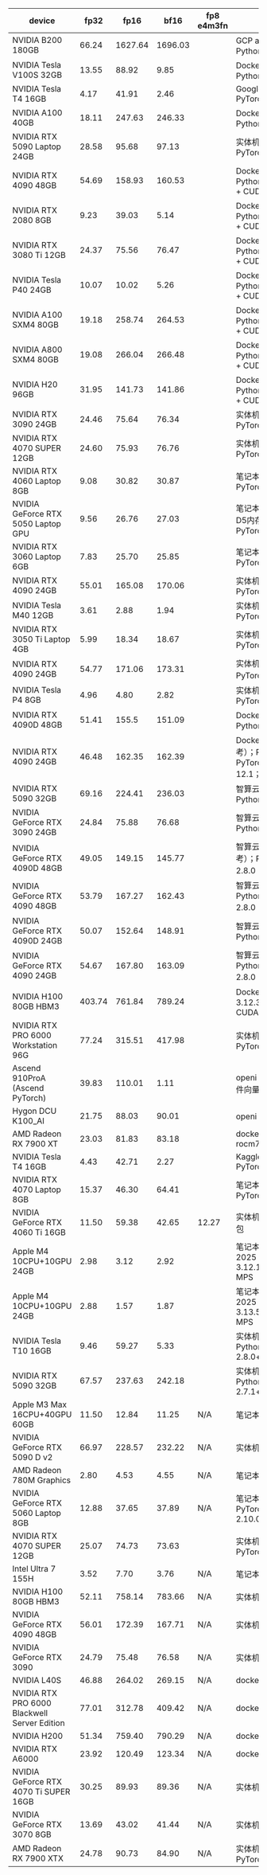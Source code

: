 | device                              | fp32   | fp16    | bf16    | fp8 e4m3fn | note                                                                                     | contributor                                         |
| ----------------------------------- | ------ | ------- | ------- | ---------- | ---------------------------------------------------------------------------------------- | --------------------------------------------------- |
| NVIDIA B200 180GB                   | 66.24  | 1627.64 | 1696.03 |            | GCP a4-highgpu-8g 实例；Python 3.12 + PyTorch 2.8.0                                      | [zzc0208](https://github.com/zzc0208)               |
| NVIDIA Tesla V100S 32GB             | 13.55  | 88.92   | 9.85    |            | Docker 容器云（参考）；Python 3.10 + PyTorch 2.2.0                                       | [zzc0208](https://github.com/zzc0208)               |
| NVIDIA Tesla T4 16GB                | 4.17   | 41.91   | 2.46    |            | Google Colab; Python 3.12 + PyTorch 2.8.0                                                | [zzc0208](https://github.com/zzc0208)               |
| NVIDIA A100 40GB                    | 18.11  | 247.63  | 246.33  |            | Docker 容器云（参考）；Python 3.10 + PyTorch 2.2.0                                       | [zzc0208](https://github.com/zzc0208)               |
| NVIDIA RTX 5090 Laptop 24GB         | 28.58  | 95.68   | 97.13   |            | 实体机；Python 3.10 + PyTorch 2.8.0                                                      | [Charming](https://github.com/aiguoliuguo)          |
| NVIDIA RTX 4090 48GB                | 54.69  | 158.93  | 160.53  |            | Docker 容器云（参考）；Python 3.10 + PyTorch 2.8.0 + CUDA 12.8                           | [Charming](https://github.com/aiguoliuguo)          |
| NVIDIA RTX 2080 8GB                 | 9.23   | 39.03   | 5.14    |            | Docker 容器云（参考）；Python 3.10 + PyTorch 2.8.0 + CUDA 12.8                           | [Charming](https://github.com/aiguoliuguo)          |
| NVIDIA RTX 3080 Ti 12GB             | 24.37  | 75.56   | 76.47   |            | Docker 容器云（参考）；Python 3.10 + PyTorch 2.8.0 + CUDA 12.8                           | [Charming](https://github.com/aiguoliuguo)          |
| NVIDIA Tesla P40 24GB               | 10.07  | 10.02   | 5.26    |            | Docker 容器云（参考）；Python 3.10 + PyTorch 2.8.0 + CUDA 12.8                           | [Charming](https://github.com/aiguoliuguo)          |
| NVIDIA A100 SXM4 80GB               | 19.18  | 258.74  | 264.53  |            | Docker 容器云（参考）；Python 3.10 + PyTorch 2.8.0 + CUDA 12.8                           | [Charming](https://github.com/aiguoliuguo)          |
| NVIDIA A800 SXM4 80GB               | 19.08  | 266.04  | 266.48  |            | Docker 容器云（参考）；Python 3.10 + PyTorch 2.8.0 + CUDA 12.8                           | [Charming](https://github.com/aiguoliuguo)          |
| NVIDIA H20 96GB                     | 31.95  | 141.73  | 141.86  |            | Docker 容器云（参考）；Python 3.10 + PyTorch 2.8.0 + CUDA 12.8                           | [Charming](https://github.com/aiguoliuguo)          |
| NVIDIA RTX 3090 24GB                | 24.46  | 75.64   | 76.34   |            | 实体机；Python 3.13 + PyTorch 2.6.0                                                      | [zzc0208](https://github.com/zzc0208)               |
| NVIDIA RTX 4070 SUPER 12GB          | 24.60  | 75.93   | 76.76   |            | 实体机；Python 3.10 + PyTorch 2.5.1                                                      | [zzc0208](https://github.com/zzc0208)               |
| NVIDIA RTX 4060 Laptop 8GB          | 9.08   | 30.82   | 30.87   |            | 笔记本；Python 3.12 + PyTorch 2.6.0                                                      | [KAl(SO₄)₂·12H₂O](https://github.com/CN17161)       |
| NVIDIA GeForce RTX 5050 Laptop GPU  | 9.56   | 26.76   | 27.03   |            | 笔记本；i7-13650HX；16G D5内存；Python 3.11.13 + PyTorch 2.8.0+cu128                      | [VanillaNahida](https://github.com/VanillaNahida)  |
| NVIDIA RTX 3060 Laptop 6GB          | 7.83   | 25.70   | 25.85   |            | 笔记本；Python 3.10 + PyTorch 2.5.1                                                      | [turning point](https://github.com/colstone)        |
| NVIDIA RTX 4090 24GB                | 55.01  | 165.08  | 170.06  |            | 实体机；Python 3.10 + PyTorch 2.4.0                                                      | [Charming](https://github.com/aiguoliuguo)          |
| NVIDIA Tesla M40 12GB               | 3.61   | 2.88    | 1.94    |            | 实体机；Python 3.12 + PyTorch 2.6.0                                                      | [barryblueice](https://github.com/barryblueice)     |
| NVIDIA RTX 3050 Ti Laptop 4GB       | 5.99   | 18.34   | 18.67   |            | 实体机；Python 3.10 + PyTorch 2.6.0                                                      | [barryblueice](https://github.com/barryblueice)     |
| NVIDIA RTX 4090 24GB                | 54.77  | 171.06  | 173.31  |            | 实体机；Python 3.10 + PyTorch 2.4.1；Arch Linux                                          | [sd0ric4](https://github.com/sd0ric4)               |
| NVIDIA Tesla P4 8GB                 | 4.96   | 4.80    | 2.82    |            | 实体机；Python 3.12 + PyTorch 2.2.2                                                      | [kaiserKOA](https://github.com/kaiserKOA)           |
| NVIDIA RTX 4090D 48GB               | 51.41  | 155.5   | 151.09  |            | Docker 容器云（参考）；Python 3.10 + PyTorch 2.6.0                                       | [turning point](https://github.com/colstone)        |
| NVIDIA RTX 4090 24GB                | 46.48  | 162.35  | 162.39  |            | Docker 容器云（优云智算，参考）；Python 3.10.14 + PyTorch 2.4.0 + CUDA 12.1；显存 23.6GB | [HuanLin](https://github.com/HuanLinOTO)            |
| NVIDIA RTX 5090 32GB                | 69.16  | 224.41  | 236.03  |            | 智算云扉 5090 实例（参考）；Python 3.10 + PyTorch 2.8.0                                  | [HuanLin](https://github.com/HuanLinOTO)            |
| NVIDIA GeForce RTX 3090 24GB        | 24.84  | 75.88   | 76.68   |            | 智算云扉 3090 实例（参考）；Python 3.10 + PyTorch 2.8.0                                  | [a-cold-bird](https://github.com/a-cold-bird)       |
| NVIDIA GeForce RTX 4090D 48GB       | 49.05  | 149.15  | 145.77  |            | 智算云扉 4090D 实例（参考）；Python 3.10 + PyTorch 2.8.0；DDR5 显存                      | [a-cold-bird](https://github.com/a-cold-bird)       |
| NVIDIA GeForce RTX 4090 48GB        | 53.79  | 167.27  | 162.43  |            | 智算云扉 4090 实例（参考）；Python 3.10 + PyTorch 2.8.0；DDR5 显存                       | [a-cold-bird](https://github.com/a-cold-bird)       |
| NVIDIA GeForce RTX 4090D 24GB       | 50.07  | 152.64  | 148.91  |            | 智算云扉 4090 实例（参考）；Python 3.10 + PyTorch 2.8.0                                  | [a-cold-bird](https://github.com/a-cold-bird)       |
| NVIDIA GeForce RTX 4090 24GB        | 54.67  | 167.80  | 163.09  |            | 智算云扉 4090 实例（参考）；Python 3.10 + PyTorch 2.8.0；DDR5 显存                       | [a-cold-bird](https://github.com/a-cold-bird)       |
| NVIDIA H100 80GB HBM3               | 403.74 | 761.84  | 789.24  |            | Docker 容器云；Python 3.12.3 + PyTorch 2.8.0 + CUDA 12.6                                 | [HaxxorCialtion](https://github.com/HaxxorCialtion) |
| NVIDIA RTX PRO 6000 Workstation 96G | 77.24  | 315.51  | 417.98  |            | 实体机；Python 3.13 + PyTorch 2.8.0                                                      | [AlfreSama](https://github.com/AlfreScarlet)        |
| Ascend 910ProA (Ascend PyTorch)     | 39.83  | 110.01  | 1.11    |            | openi； 仅供参考，910 有硬件向量缓存，基准测试不准                                       | [HuanLinOTO](https://github.com/HuanLinOTO)         |
| Hygon DCU K100_AI                   | 21.75  | 88.03   | 90.01   |            | openi；py31016，torch241                                                                 | [HuanLinOTO](https://github.com/HuanLinOTO)         |
| AMD Radeon RX 7900 XT               | 23.03  | 81.83   | 83.18   |            | docker; py312+torch280 rocm700(git64359f59)                                              | [cp-yu](https://github.com/cp-yu)                   |
| NVIDIA Tesla T4 16GB                | 4.43   | 42.71   | 2.27    |            | Kaggle; Python 3.11.13 + PyTorch 2.6.0 + CUDA 12.4                                       | [sxjeru](https://github.com/sxjeru)                 |
| NVIDIA RTX 4070 Laptop 8GB          | 15.37  | 46.30   | 64.41   |            | 笔记本; Python 3.12.6 + PyTorch 2.8.0 + CUDA 12.6                                        | [sxjeru](https://github.com/sxjeru)                 |
| NVIDIA GeForce RTX 4060 Ti 16GB | 11.50 | 59.38 | 42.65 | 12.27 | 实体机；测自 SVCFusion 整合包 | [HuanLinOTO](https://github.com/HuanLinOTO) |
| Apple M4 10CPU+10GPU 24GB | 2.98 | 3.12 | 2.92 |  | 笔记本；MacBook Air 15.3' 2025 24+512 ; Python 3.12.11 + PyTorch 2.8.0 + MPS | [zzc0208](https://github.com/zzc0208) |
| Apple M4 10CPU+10GPU 24GB | 2.88 | 1.57 | 1.87 |  | 笔记本；MacBook Air 13.2' 2025 24+512 ; Python 3.13.5 + PyTorch 2.8.0 + MPS | [sakmist](https://github.com/sakmist) |
| NVIDIA Tesla T10 16GB   | 9.46 | 59.27 | 5.33 |  | 实体机；12400 d4内存条; Python 3.12.10 + PyTorch 2.8.0+cu126 | [sakmist](https://github.com/sakmist) |
| NVIDIA RTX 5090 32GB   | 67.57 | 237.63 | 242.18 |  | 实体机；14700k d5内存条; Python 3.11.11 + PyTorch 2.7.1+cu128 | [sakmist](https://github.com/sakmist) |
| Apple M3 Max 16CPU+40GPU 60GB | 11.50 | 12.84 | 11.25 | N/A | 笔记本 | [gouzil](https://github.com/gouzil) |
| NVIDIA GeForce RTX 5090 D v2 | 66.97 | 228.57 | 232.22 | N/A | 实体机 | [richi-shek](https://github.com/richi-shek) |
| AMD Radeon 780M Graphics | 2.80 | 4.53 | 4.55 | N/A | 笔记本 | [TheSmallHanCat](https.github.com/TheSmallHanCat) |
| NVIDIA GeForce RTX 5060 Laptop 8GB | 12.88 | 37.65 | 37.89 | N/A | 笔记本；Python 3.14.0rc3 + PyTorch 2.10.0.dev20250930+cu130 | [Citrinae-Lime](https://github.com/Citrinae-Lime) |
| NVIDIA RTX 4070 SUPER 12GB          | 25.07  | 74.73   | 73.63   |            | 实体机；Python 3.10 + PyTorch 2.8.0 + CUDA 12.8                                          | [RepentStar](https://github.com/RepentStar)         |
| Intel Ultra 7 155H | 3.52 | 7.70 | 3.76 | N/A | 笔记本 | [caih-pi-pi](https://github.com/caih-pi-pi) |
| NVIDIA H100 80GB HBM3 | 52.11 | 758.14 | 783.66 | N/A | 实体机 | [clow1710](https://github.com/clow1710) |
| NVIDIA GeForce RTX 4090 48GB | 56.01 | 172.39 | 167.71 | N/A | 实体机 | [Mightlaus](https://github.com/Mightlaus) |
| NVIDIA GeForce RTX 3090 | 24.79 | 75.48 | 76.58 | N/A | 实体机 | [Mightlaus](https://github.com/Mightlaus) |
| NVIDIA L40S | 46.88 | 264.02 | 269.15 | N/A | docker | [Mightlaus](https://github.com/Mightlaus) |
| NVIDIA RTX PRO 6000 Blackwell Server Edition | 77.01 | 312.78 | 409.42 | N/A | docker | [Mightlaus](https://github.com/Mightlaus) |
| NVIDIA H200 | 51.34 | 759.40 | 790.29 | N/A | docker | [Mightlaus](https://github.com/Mightlaus) |
| NVIDIA RTX A6000 | 23.92 | 120.49 | 123.34 | N/A | docker | [Mightlaus](https://github.com/Mightlaus) |
| NVIDIA GeForce RTX 4070 Ti SUPER 16GB | 30.25 | 89.93 | 89.36 | N/A | 实体机 | [RaruseReiji](https://github.com/RaruseReiji) |
| NVIDIA GeForce RTX 3070 8GB | 13.69 | 43.02 | 41.44 | N/A | 实体机 | [Nian-Ci](https://github.com/Nian-Ci) |
| AMD Radeon RX 7900 XTX | 24.78 | 90.73 | 84.90 | N/A | 实体机; Python 3.13 + PyTorch 2.8.0 + ROCm 6.4 | [Orion-zhen](https://github.com/Orion-zhen)
